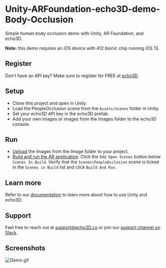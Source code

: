# Unity-ARFoundation-echo3D-demo-Body-Occlusion
Simple human body occlusion demo with Unity, AR Foundation, and echo3D.

**Note:** this demo requires an iOS device with A12 bionic chip running iOS 13.


## Register
Don't have an API key? Make sure to register for FREE at [echo3D](https://console.echo3D.co/#/auth/register).


## Setup
* Clone this project and open in Unity.
* Load the PeopleOcclusion scene from the `Assets/Scenes` folder in Unity.
* Set your echo3D API key in the echo3D prefab.
* Add your own images or images from the Images folder to the echo3D console.


## Run
* [Upload](https://docs.echo3D.co/quickstart/add-a-3d-model) the images from the Image folder to your project.
* [Build and run the AR application](https://docs.echo3D.co/unity/adding-ar-capabilities#4-build-and-run-the-ar-application). Click the `Add Open Scenes` button below `Scenes In Build`. Verify that the `Scenes\PeopleOcclusion` scene is ticked in the `Scenes in Build` list and click `Build And Run`.


## Learn more
Refer to our [documentation](https://docs.echoar.xyz/unity/) to learn more about how to use Unity and echo3D.


## Support
Feel free to reach out at [support@echo3D.co](mailto:support@echo3D.co) or join our [support channel on Slack](https://join.slack.com/t/echoar/shared_invite/enQtNTg4NjI5NjM3OTc1LWU1M2M2MTNlNTM3NGY1YTUxYmY3ZDNjNTc3YjA5M2QyNGZiOTgzMjVmZWZmZmFjNGJjYTcxZjhhNzk3YjNhNjE).


## Screenshots
![Demo gif](/media/occlusionDemo.gif)
